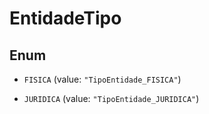 
# EntidadeTipo

## Enum


* `FISICA` (value: `"TipoEntidade_FISICA"`)

* `JURIDICA` (value: `"TipoEntidade_JURIDICA"`)



